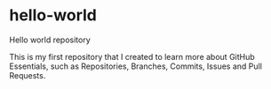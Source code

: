 # hello-world
Hello world repository

This is my first repository that I created to learn more about GitHub Essentials, such as Repositories, Branches, Commits, Issues and Pull Requests.
